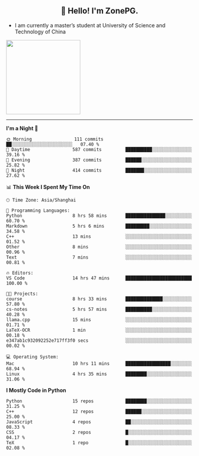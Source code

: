 <h2 align="center">👋 Hello! I'm ZonePG.</h2>

- I am currently a master’s student at University of Science and Technology of China

<img height=200 align="center" src="https://github-readme-stats.vercel.app/api?username=zonepg" />

-------

<!--START_SECTION:waka-->
**I'm a Night 🦉** 

```text
🌞 Morning                111 commits         ██░░░░░░░░░░░░░░░░░░░░░░░   07.40 % 
🌆 Daytime                587 commits         ██████████░░░░░░░░░░░░░░░   39.16 % 
🌃 Evening                387 commits         ██████░░░░░░░░░░░░░░░░░░░   25.82 % 
🌙 Night                  414 commits         ███████░░░░░░░░░░░░░░░░░░   27.62 % 
```


📊 **This Week I Spent My Time On** 

```text
🕑︎ Time Zone: Asia/Shanghai

💬 Programming Languages: 
Python                   8 hrs 58 mins       ███████████████░░░░░░░░░░   60.70 % 
Markdown                 5 hrs 6 mins        █████████░░░░░░░░░░░░░░░░   34.58 % 
C++                      13 mins             ░░░░░░░░░░░░░░░░░░░░░░░░░   01.52 % 
Other                    8 mins              ░░░░░░░░░░░░░░░░░░░░░░░░░   00.96 % 
Text                     7 mins              ░░░░░░░░░░░░░░░░░░░░░░░░░   00.81 % 

🔥 Editors: 
VS Code                  14 hrs 47 mins      █████████████████████████   100.00 % 

🐱‍💻 Projects: 
course                   8 hrs 33 mins       ██████████████░░░░░░░░░░░   57.80 % 
cs-notes                 5 hrs 57 mins       ██████████░░░░░░░░░░░░░░░   40.28 % 
llama.cpp                15 mins             ░░░░░░░░░░░░░░░░░░░░░░░░░   01.71 % 
LaTeX-OCR                1 min               ░░░░░░░░░░░░░░░░░░░░░░░░░   00.18 % 
e347ab1c932092252e717ff3f0 secs              ░░░░░░░░░░░░░░░░░░░░░░░░░   00.02 % 

💻 Operating System: 
Mac                      10 hrs 11 mins      █████████████████░░░░░░░░   68.94 % 
Linux                    4 hrs 35 mins       ████████░░░░░░░░░░░░░░░░░   31.06 % 
```

**I Mostly Code in Python** 

```text
Python                   15 repos            ████████░░░░░░░░░░░░░░░░░   31.25 % 
C++                      12 repos            ██████░░░░░░░░░░░░░░░░░░░   25.00 % 
JavaScript               4 repos             ██░░░░░░░░░░░░░░░░░░░░░░░   08.33 % 
CSS                      2 repos             █░░░░░░░░░░░░░░░░░░░░░░░░   04.17 % 
TeX                      1 repo              █░░░░░░░░░░░░░░░░░░░░░░░░   02.08 % 
```




<!--END_SECTION:waka-->
